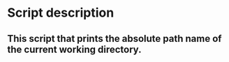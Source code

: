 # Script description
## This script that prints the absolute path name of the current working directory.
